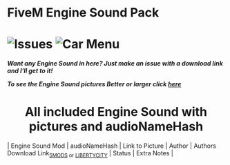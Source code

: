 # FiveM Engine Sound Pack
![Issues](https://img.shields.io/github/issues/SpiritsCreations/FiveM-Engine-Sound-Pack?style=for-the-badge&logo=github)
![Car Menu](https://img.shields.io/badge/Sound%20Mods%20As%20of%20Now-86-brightgreen?style=for-the-badge)
==========================

***Want any Engine Sound in here? Just make an issue with a download link and I'll get to it!***

***To see the Engine Sound pictures Better or larger click [here](https://github.com/SpiritsCreations/FiveM-Engine-Sound-Pack/blob/master/README.md)***

<center><h1>All included Engine Sound with pictures and audioNameHash</h1></center>

| Engine Sound Mod | audioNameHash  | Link to Picture | Author | Authors Download Link<sub>[5MODS](https://gta5-mods.com/) or [LIBERTYCITY](https://libertycity.net/)</sub> | Status | Extra Notes |

